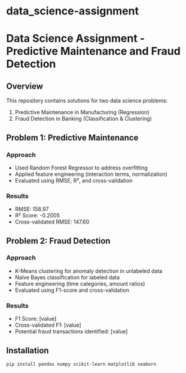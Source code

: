 # data_science-assignment
# Data Science Assignment - Predictive Maintenance and Fraud Detection

## Overview
This repository contains solutions for two data science problems:
1. Predictive Maintenance in Manufacturing (Regression)
2. Fraud Detection in Banking (Classification & Clustering)

## Problem 1: Predictive Maintenance
### Approach
- Used Random Forest Regressor to address overfitting
- Applied feature engineering (interaction terms, normalization)
- Evaluated using RMSE, R², and cross-validation

### Results
- RMSE: 158.97
- R² Score: -0.2005
- Cross-validated RMSE:  147.60

## Problem 2: Fraud Detection
### Approach
- K-Means clustering for anomaly detection in unlabeled data
- Naïve Bayes classification for labeled data
- Feature engineering (time categories, amount ratios)
- Evaluated using F1-score and cross-validation

### Results
- F1 Score: [value]
- Cross-validated F1: [value]
- Potential fraud transactions identified: [value]

## Installation
```bash
pip install pandas numpy scikit-learn matplotlib seaborn
